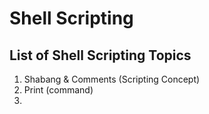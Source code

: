 # Shell Scripting
## List of Shell Scripting Topics
1. Shabang & Comments   (Scripting Concept)
2. Print                (command)
3.